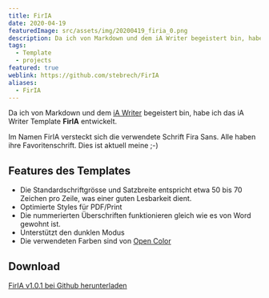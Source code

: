 ```yaml
---
title: FirIA
date: 2020-04-19
featuredImage: src/assets/img/20200419_firia_0.png
description: Da ich von Markdown und dem iA Writer begeistert bin, habe ich das iA Writer Template FirIA entwickelt. Im Namen FirIA versteckt sich die verwendete Schrift Fira Sans.
tags:
  - Template
  - projects
featured: true
weblink: https://github.com/stebrech/FirIA
aliases:
  - FirIA
---
```

Da ich von Markdown und dem [iA Writer](https://ia.net/de/writer) begeistert bin, habe ich das iA Writer Template **FirIA** entwickelt.

Im Namen FirIA versteckt sich die verwendete Schrift Fira Sans. Alle haben ihre Favoritenschrift. Dies ist aktuell meine ;-)

## Features des Templates

- Die Standardschriftgrösse und Satzbreite entspricht etwa 50 bis 70 Zeichen pro Zeile, was einer guten Lesbarkeit dient.
- Optimierte Styles für PDF/Print
- Die nummerierten Überschriften funktionieren gleich wie es von Word gewohnt ist.
- Unterstützt den dunklen Modus
- Die verwendeten Farben sind von [Open Color](https://github.com/yeun/open-color)

## Download

[FirIA v1.0.1 bei Github herunterladen](https://github.com/stebrech/FirIA/releases/tag/v1.0.1)

